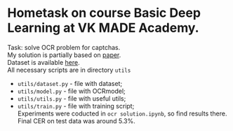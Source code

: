 # Hometask on course Basic Deep Learning at VK MADE Academy.
Task: solve OCR problem for captchas.   
My solution is partially based on [paper](https://arxiv.org/pdf/1507.05717.pdf).  
Dataset is available [here](https://disk.yandex.ru/d/JQn56xLQ_3QPHw).  
All necessary scripts are in directory ```utils```
  * ```utils/dataset.py``` - file with dataset;  
  * ```utils/model.py``` - file with OCRmodel;  
  * ```utils/utils.py``` - file with useful utils;
  * ```utils/train.py``` - file with training script;  
Experiments were coducted in ```ocr solution.ipynb```, so find results there. Final CER on test data was around 5.3%.  


